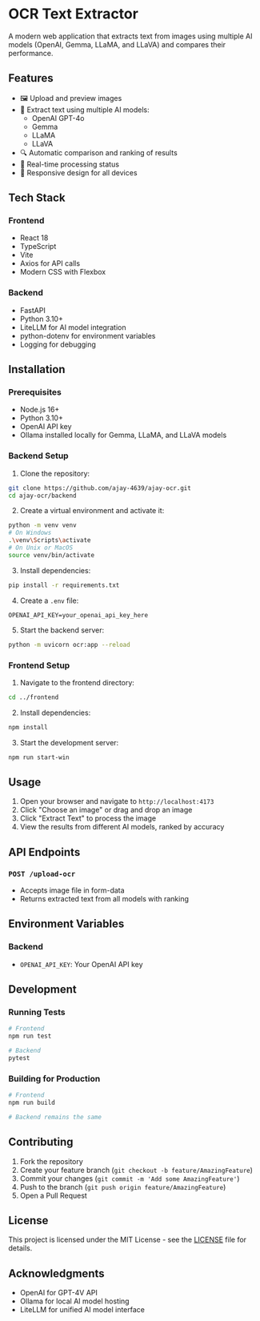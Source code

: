 # OCR Text Extractor

A modern web application that extracts text from images using multiple AI models (OpenAI, Gemma, LLaMA, and LLaVA) and compares their performance.


## Features

- 🖼️ Upload and preview images
- 📝 Extract text using multiple AI models:
  - OpenAI GPT-4o
  - Gemma
  - LLaMA
  - LLaVA
- 🔍 Automatic comparison and ranking of results
- 💫 Real-time processing status
- 📱 Responsive design for all devices

## Tech Stack

### Frontend
- React 18
- TypeScript
- Vite
- Axios for API calls
- Modern CSS with Flexbox

### Backend
- FastAPI
- Python 3.10+
- LiteLLM for AI model integration
- python-dotenv for environment variables
- Logging for debugging

## Installation

### Prerequisites
- Node.js 16+
- Python 3.10+
- OpenAI API key
- Ollama installed locally for Gemma, LLaMA, and LLaVA models

### Backend Setup

1. Clone the repository:
```bash
git clone https://github.com/ajay-4639/ajay-ocr.git
cd ajay-ocr/backend
```

2. Create a virtual environment and activate it:
```bash
python -m venv venv
# On Windows
.\venv\Scripts\activate
# On Unix or MacOS
source venv/bin/activate
```

3. Install dependencies:
```bash
pip install -r requirements.txt
```

4. Create a `.env` file:
```env
OPENAI_API_KEY=your_openai_api_key_here
```

5. Start the backend server:
```bash
python -m uvicorn ocr:app --reload
```

### Frontend Setup

1. Navigate to the frontend directory:
```bash
cd ../frontend
```

2. Install dependencies:
```bash
npm install
```

3. Start the development server:
```bash
npm run start-win
```

## Usage

1. Open your browser and navigate to `http://localhost:4173`
2. Click "Choose an image" or drag and drop an image
3. Click "Extract Text" to process the image
4. View the results from different AI models, ranked by accuracy

## API Endpoints

### `POST /upload-ocr`
- Accepts image file in form-data
- Returns extracted text from all models with ranking

## Environment Variables

### Backend
- `OPENAI_API_KEY`: Your OpenAI API key

## Development

### Running Tests
```bash
# Frontend
npm run test

# Backend
pytest
```

### Building for Production
```bash
# Frontend
npm run build

# Backend remains the same
```

## Contributing

1. Fork the repository
2. Create your feature branch (`git checkout -b feature/AmazingFeature`)
3. Commit your changes (`git commit -m 'Add some AmazingFeature'`)
4. Push to the branch (`git push origin feature/AmazingFeature`)
5. Open a Pull Request

## License

This project is licensed under the MIT License - see the [LICENSE](LICENSE) file for details.

## Acknowledgments

- OpenAI for GPT-4V API
- Ollama for local AI model hosting
- LiteLLM for unified AI model interface
